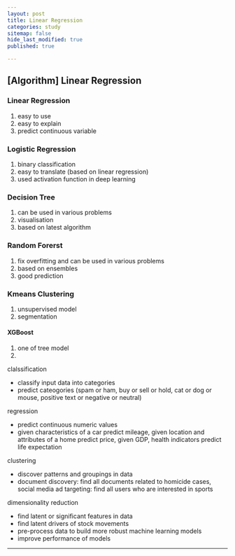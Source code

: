 ```yaml
---
layout: post
title: Linear Regression
categories: study
sitemap: false
hide_last_modified: true
published: true

---
```

## [Algorithm] Linear Regression

### Linear Regression
1. easy to use
2. easy to explain
3. predict continuous variable

### Logistic Regression
1. binary classification
2. easy to translate (based on linear regression)
3. used activation function in deep learning 

### Decision Tree
1. can be used in various problems
2. visualisation
3. based on latest algorithm 

### Random Forerst
1. fix overfitting and can be used in various problems
2. based on ensembles
3. good prediction

### Kmeans Clustering
1. unsupervised model
2. segmentation

#### XGBoost
1. one of tree model
2. 



clalssification 
- classify input data into categories
- predict cateogories (spam or ham, buy or sell or hold, cat or dog or mouse, positive text or negative or neutral)

regression 
- predict continuous numeric values
- given characteristics of a car predict mileage, given location and attributes of a home predict price, given GDP, health indicators predict life expectation

clustering 
- discover patterns and groupings in data
- document discovery: find all documents related to homicide cases, social media ad targeting: find all users who are interested in sports

dimensionality reduction 
- find latent or significant features in data
- find latent drivers of stock movements
- pre-process data to build more robust machine learning models
- improve performance of models

----
